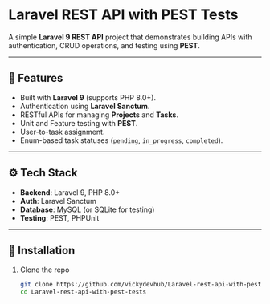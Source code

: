 # Laravel REST API with PEST Tests

A simple **Laravel 9 REST API** project that demonstrates building APIs with authentication, CRUD operations, and testing using **PEST**.

---

## 🚀 Features

- Built with **Laravel 9** (supports PHP 8.0+).
- Authentication using **Laravel Sanctum**.
- RESTful APIs for managing **Projects** and **Tasks**.
- Unit and Feature testing with **PEST**.
- User-to-task assignment.
- Enum-based task statuses (`pending`, `in_progress`, `completed`).

---

## ⚙️ Tech Stack

- **Backend**: Laravel 9, PHP 8.0+
- **Auth**: Laravel Sanctum
- **Database**: MySQL (or SQLite for testing)
- **Testing**: PEST, PHPUnit

---

## 📂 Installation

1. Clone the repo
   ```bash
   git clone https://github.com/vickydevhub/Laravel-rest-api-with-pest-tests.git
   cd Laravel-rest-api-with-pest-tests

